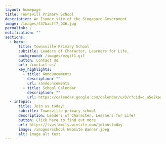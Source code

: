 ```yaml
---
layout: homepage
title: Townsvill Primary School
description: An Isomer site of the Singapore Government
image: /images/447bacff7_936.jpg
permalink: /
notification: ""
sections:
  - hero:
      title: Townsville Primary School
      subtitle: Leaders of Character, Learners for Life.
      background: /images/ezgif1.gif
      button: Contact Us
      url: /contact-us/
      key_highlights:
        - title: Announcements
          description: ""
          url: /announcements
        - title: School Calendar
          description: ""
          url: https://calendar.google.com/calendar/u/0/r?cid=c_a5e2koa1ltoa1p0t74rt5tcqsk@group.calendar.google.com&cid=en.singapore%23holiday@group.v.calendar.google.com
  - infopic:
      title: Join us today!
      subtitle: Townsville primary school
      description: Leaders of Character, Learners for Life!
      button: Click here to find out more
      url: https://tvpsfamily.wixsite.com/joinustoday
      image: /images/School Website Banner.jpeg
      alt: Image alt text
---
```


